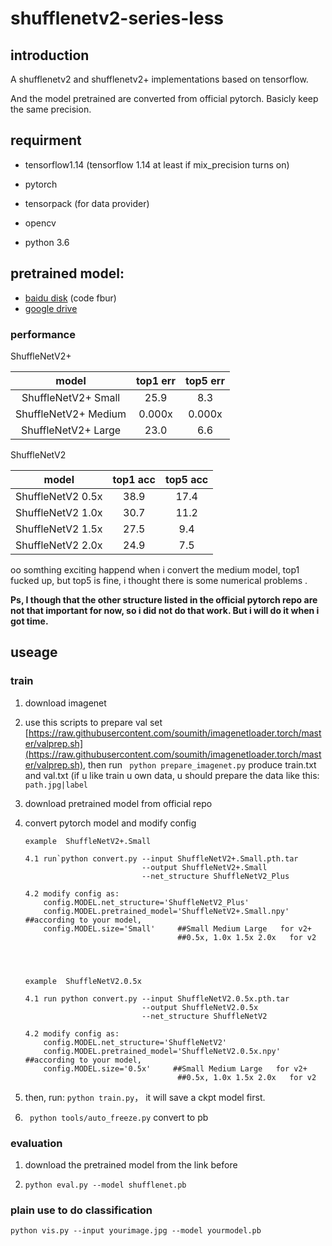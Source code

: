 # shufflenetv2-series-less

## introduction

A shufflenetv2 and shufflenetv2+ implementations based on tensorflow. 

And the model pretrained are converted from official pytorch.
Basicly keep the same precision. 


## requirment

+ tensorflow1.14    (tensorflow 1.14 at least if mix_precision turns on)

+ pytorch 

+ tensorpack (for data provider)

+ opencv

+ python 3.6

## pretrained model:

+ [baidu disk](https://pan.baidu.com/s/1KwoglosUj_f1NqihlCOAjw)  (code fbur)
+ [google drive](https://drive.google.com/open?id=1yoS5P3cHhD3lO115axoG0aThPeztGvhF)


### performance

ShuffleNetV2+

| model                  |top1 err       |top5 err  |
| :------:               |:------:       |:------:  |
|  ShuffleNetV2+ Small   | 25.9          |   8.3    |
|  ShuffleNetV2+ Medium  | 0.000x        |0.000x    |  
|  ShuffleNetV2+ Large   | 23.0          |   6.6    |


ShuffleNetV2

| model                    |top1 acc       |top5 acc   |
| :------:                 |:------:       |:------:   |
|  ShuffleNetV2 0.5x	   | 38.9          |17.4       |
|  ShuffleNetV2 1.0x	   | 30.7          |11.2       |
|  ShuffleNetV2 1.5x	   | 27.5          |9.4        |
|  ShuffleNetV2 2.0x	   | 24.9          |7.5        |

oo somthing exciting happend when i convert the medium model, 
top1 fucked up, but top5 is fine, 
i thought there is some 
numerical problems .


**Ps, I though that  the other structure listed in the official pytorch repo are not that important for now, 
so i did not do that work. But i will do it when i got time.**

## useage

### train  

1. download imagenet

2. use this scripts to prepare val set  [https://raw.githubusercontent.com/soumith/imagenetloader.torch/master/valprep.sh](https://raw.githubusercontent.com/soumith/imagenetloader.torch/master/valprep.sh), 
then run ` python prepare_imagenet.py` produce train.txt and val.txt
(if u like train u own data, u should prepare the data like this:
`path.jpg|label` 

3. download pretrained model from official repo

4. convert pytorch model and modify config

    ```
    example  ShuffleNetV2+.Small
    
    4.1 run`python convert.py --input ShuffleNetV2+.Small.pth.tar 
                              --output ShuffleNetV2+.Small
                              --net_structure ShuffleNetV2_Plus
                              
    4.2 modify config as:
        config.MODEL.net_structure='ShuffleNetV2_Plus'
        config.MODEL.pretrained_model='ShuffleNetV2+.Small.npy'                    ##according to your model,
        config.MODEL.size='Small'     ##Small Medium Large   for v2+
                                      ##0.5x, 1.0x 1.5x 2.0x   for v2
                                      
       
    
    
    example  ShuffleNetV2.0.5x
    
    4.1 run python convert.py --input ShuffleNetV2.0.5x.pth.tar 
                              --output ShuffleNetV2.0.5x
                              --net_structure ShuffleNetV2
                              
    4.2 modify config as:
        config.MODEL.net_structure='ShuffleNetV2'
        config.MODEL.pretrained_model='ShuffleNetV2.0.5x.npy'                    ##according to your model,
        config.MODEL.size='0.5x'     ##Small Medium Large   for v2+
                                      ##0.5x, 1.0x 1.5x 2.0x   for v2
    ```
                              

5. then, run:  `python train.py`， it will save a ckpt model first.

6. ` python tools/auto_freeze.py` convert to pb


### evaluation

1. download the pretrained model from the link before
 
2. `python eval.py --model shufflenet.pb`


### plain use to do classification

`python vis.py --input yourimage.jpg --model yourmodel.pb`